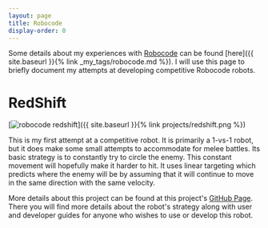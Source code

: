 ```yaml
---
layout: page
title: Robocode
display-order: 0
---
```

Some details about my experiences with [Robocode](http://robocode.sourceforge.net/) can be found [here]({{ site.baseurl }}{% link _my_tags/robocode.md %}). I will use this page to briefly document my attempts at developing competitive Robocode robots.

# RedShift
[<img src="{{ site.baseurl }}{% link projects/redshift.png %}" alt="robocode redshift" />]({{ site.baseurl }}{% link projects/redshift.png %})

This is my first attempt at a competitive robot. It is primarily a 1-vs-1 robot, but it does make some small attempts to accommodate for melee battles. Its basic strategy is to constantly try to circle the enemy. This constant movement will hopefully make it harder to hit. It uses linear targeting which predicts where the enemy will be by assuming that it will continue to move in the same direction with the same velocity.

More details about this project can be found at this project's [GitHub Page](http://ttaomae.github.com/robocode-tkt-redshift/). There you will find more details about the robot's strategy along with user and developer guides for anyone who wishes to use or develop this robot.
